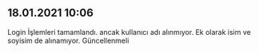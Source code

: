 ## 18.01.2021 10:06
Login İşlemleri tamamlandı. ancak kullanıcı adı alınmıyor. Ek olarak isim ve soyisim de alınamıyor. Güncellenmeli
